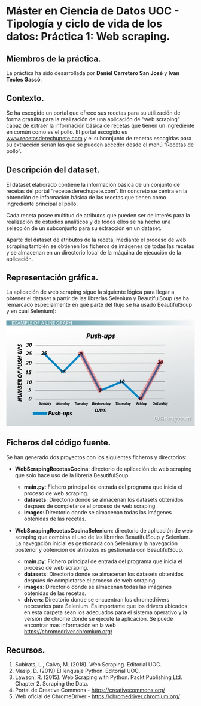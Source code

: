 # Máster en Ciencia de Datos UOC - Tipología y ciclo de vida de los datos: Práctica 1: Web scraping.

## Miembros de la práctica.

La práctica ha sido desarrollada por **Daniel Carretero San José** y **Ivan Tecles Gassó**.

## Contexto.

Se ha escogido un portal que ofrece sus recetas para su utilización de forma gratuita para la realización de una aplicación de “web scraping” capaz de extraer la información básica de recetas que tienen un ingrediente en común como es el pollo. El portal escogido es www.recetasderechupete.com y el subconjunto de recetas escogidas para su extracción serían las que se pueden acceder desde el menú “Recetas de pollo”.

## Descripción del dataset.

El dataset elaborado contiene la información básica de un conjunto de recetas del portal “recetasderechupete.com”. En concreto se centra en la obtención de información básica de las recetas que tienen como ingrediente principal el pollo. 

Cada receta posee multitud de atributos que pueden ser de interés para la realización de estudios analíticos y de todos ellos se ha hecho una selección de un subconjunto para su extracción en un dataset.

Aparte del dataset de atributos de la receta, mediante el proceso de web scraping también se obtienen los ficheros de imágenes de todas las recetas y se almacenan en un directorio local de la máquina de ejecución de la aplicación.

## Representación gráfica.

La aplicación de web scraping sigue la siguiente lógica para llegar a obtener el dataset a partir de las librerías Selenium y BeautifulSoup (se ha remarcado especialmente en qué parte del flujo se ha usado BeautifulSoup y en cual Selenium):

![Representación Gráfica](WebScrapingRecetasCocina/info/diagram.jpg?raw=true "Representación Gráfica")

## Ficheros del código fuente.

Se han generado dos proyectos con los siguientes ficheros y directorios:
* **WebScrapingRecetasCocina**: directorio de aplicación de web scraping que solo hace uso de la librería BeautifulSoup.
  * **main.py**: Fichero principal de entrada del programa que inicia el proceso de web scraping.
  * **datasets**: Directorio donde se almacenan los datasets obtenidos despúes de completarse el proceso de web scraping.
  * **images**: Directorio donde se almacenan todas las imágenes obtenidas de las recetas.

* **WebScrapingRecetasCocinaSelenium**: directorio de aplicación de web scraping que combina el uso de las librerías BeautifulSoup y Selenium. La navegación inicial es gestionada con Selenium y la navegación posterior y obtención de atributos es gestionada con BeautifulSoup. 
  * **main.py**: Fichero principal de entrada del programa que inicia el proceso de web scraping.
  * **datasets**: Directorio donde se almacenan los datasets obtenidos despúes de completarse el proceso de web scraping.
  * **images**: Directorio donde se almacenan todas las imágenes obtenidas de las recetas.
  * **drivers**: Directorio donde se encuentran los chromedrivers necesarios para Selenium. Es importante que los drivers ubicados en esta carpeta sean los adecuados para el sistema operativo y la versión de chrome donde se ejecute la aplicación. Se puede encontrar mas información en la web https://chromedriver.chromium.org/

  
## Recursos.

1. Subirats, L., Calvo, M. (2018). Web Scraping. Editorial UOC.
2. Masip, D. (2019) El lenguaje Python. Editorial UOC.
3. Lawson, R. (2015). Web Scraping with Python. Packt Publishing Ltd. Chapter 2.
Scraping the Data.
4. Portal de Creative Commons - https://creativecommons.org/
5. Web oficial de ChromeDriver - https://chromedriver.chromium.org/